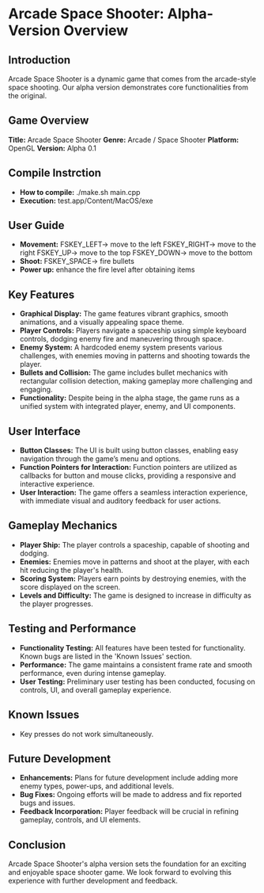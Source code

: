 # Arcade Space Shooter: Alpha-Version Overview

## Introduction
Arcade Space Shooter is a dynamic game that comes from the arcade-style space shooting. Our alpha version demonstrates core functionalities from the original.

## Game Overview
**Title:** Arcade Space Shooter
**Genre:** Arcade / Space Shooter
**Platform:** OpenGL
**Version:** Alpha 0.1

## Compile Instrction
- **How to compile:** ./make.sh main.cpp
- **Execution:** test.app/Content/MacOS/exe

## User Guide
- **Movement:** FSKEY_LEFT-> move to the left FSKEY_RIGHT-> move to the 
right FSKEY_UP-> move to the top FSKEY_DOWN-> move to the bottom
- **Shoot:** FSKEY_SPACE-> fire bullets
- **Power up:** enhance the fire level after obtaining items

## Key Features
- **Graphical Display:** The game features vibrant graphics, smooth animations, and a visually appealing space theme.
- **Player Controls:** Players navigate a spaceship using simple keyboard controls, dodging enemy fire and maneuvering through space.
- **Enemy System:** A hardcoded enemy system presents various challenges, with enemies moving in patterns and shooting towards the player.
- **Bullets and Collision:** The game includes bullet mechanics with rectangular collision detection, making gameplay more challenging and engaging.
- **Functionality:** Despite being in the alpha stage, the game runs as a unified system with integrated player, enemy, and UI components.

## User Interface
- **Button Classes:** The UI is built using button classes, enabling easy navigation through the game’s menu and options.
- **Function Pointers for Interaction:** Function pointers are utilized as callbacks for button and mouse clicks, providing a responsive and interactive experience.
- **User Interaction:** The game offers a seamless interaction experience, with immediate visual and auditory feedback for user actions.

## Gameplay Mechanics
- **Player Ship:** The player controls a spaceship, capable of shooting and dodging.
- **Enemies:** Enemies move in patterns and shoot at the player, with each hit reducing the player's health.
- **Scoring System:** Players earn points by destroying enemies, with the score displayed on the screen.
- **Levels and Difficulty:** The game is designed to increase in difficulty as the player progresses.

## Testing and Performance
- **Functionality Testing:** All features have been tested for functionality. Known bugs are listed in the 'Known Issues' section.
- **Performance:** The game maintains a consistent frame rate and smooth performance, even during intense gameplay.
- **User Testing:** Preliminary user testing has been conducted, focusing on controls, UI, and overall gameplay experience.

## Known Issues
- Key presses do not work simultaneously.

## Future Development
- **Enhancements:** Plans for future development include adding more enemy types, power-ups, and additional levels.
- **Bug Fixes:** Ongoing efforts will be made to address and fix reported bugs and issues.
- **Feedback Incorporation:** Player feedback will be crucial in refining gameplay, controls, and UI elements.

## Conclusion
Arcade Space Shooter's alpha version sets the foundation for an exciting and enjoyable space shooter game. We look forward to evolving this experience with further development and feedback.
